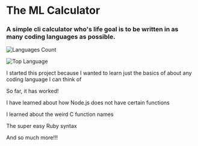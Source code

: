 # The ML Calculator
### A simple cli calculator who's life goal is to be written in as many coding languages as possible.

![Languages Count](https://img.shields.io/github/languages/count/d2crashout/calc)

![Top Language](https://img.shields.io/github/languages/top/d2crashout/calc)


I started this project because I wanted to learn just the basics of about any coding language I can think of

So far, it has worked!

I have learned about how Node.js does not have certain functions

I learned about the weird C function names

The super easy Ruby syntax

And so much more!!!
